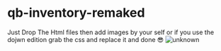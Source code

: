 # qb-inventory-remaked 
Just Drop The Html files then add images by your self or if you use the dojwn edition grab the css and replace it and done 😎
![unknown](https://user-images.githubusercontent.com/114163698/194772059-cd847bd8-4312-4107-86f8-79df03057648.png)
